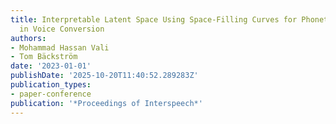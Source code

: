```yaml
---
title: Interpretable Latent Space Using Space-Filling Curves for Phonetic Analysis
  in Voice Conversion
authors:
- Mohammad Hassan Vali
- Tom Bäckström
date: '2023-01-01'
publishDate: '2025-10-20T11:40:52.289283Z'
publication_types:
- paper-conference
publication: '*Proceedings of Interspeech*'
---
```

